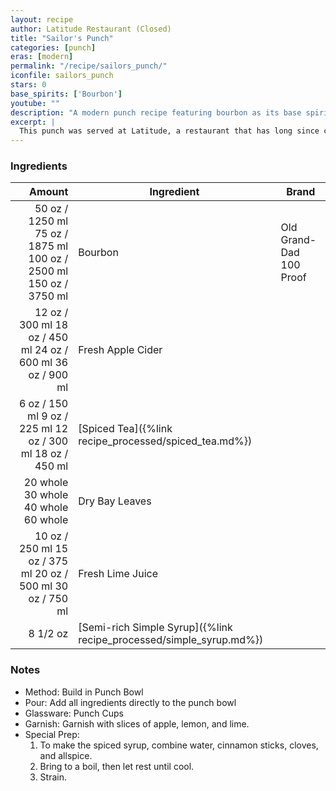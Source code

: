 ```yaml
---
layout: recipe
author: Latitude Restaurant (Closed)
title: "Sailor's Punch"
categories: [punch]
eras: [modern]
permalink: "/recipe/sailors_punch/"
iconfile: sailors_punch
stars: 0
base_spirits: ['Bourbon']
youtube: ""
description: "A modern punch recipe featuring bourbon as its base spirit."
excerpt: |
  This punch was served at Latitude, a restaurant that has long since closed. It was my favorite drink they served. I was lucky enough to have found the recipe online.
---
```


### Ingredients

|   Amount | Ingredient                                                | Brand                   |
| -------: | --------------------------------------------------------- | ----------------------- |
|    <span class="onex active">50 oz  / 1250 ml</span> <span class="onehalfx">75 oz  / 1875 ml</span> <span class="twox">100 oz  / 2500 ml</span> <span class="threex">150 oz  / 3750 ml</span>| Bourbon                                                   | Old Grand-Dad 100 Proof |
|    <span class="onex active">12 oz  / 300 ml</span> <span class="onehalfx">18 oz  / 450 ml</span> <span class="twox">24 oz  / 600 ml</span> <span class="threex">36 oz  / 900 ml</span>| Fresh Apple Cider                                         |
|     <span class="onex active">6 oz  / 150 ml</span> <span class="onehalfx">9 oz  / 225 ml</span> <span class="twox">12 oz  / 300 ml</span> <span class="threex">18 oz  / 450 ml</span>| [Spiced Tea]({%link recipe_processed/spiced_tea.md%})               |
| <span class="onex active">20 whole </span> <span class="onehalfx">30 whole </span> <span class="twox">40 whole </span> <span class="threex">60 whole </span>| Dry Bay Leaves                                            |
|    <span class="onex active">10 oz  / 250 ml</span> <span class="onehalfx">15 oz  / 375 ml</span> <span class="twox">20 oz  / 500 ml</span> <span class="threex">30 oz  / 750 ml</span>| Fresh Lime Juice                                          |
| 8 1/2 oz | [Semi-rich Simple Syrup]({%link recipe_processed/simple_syrup.md%}) |

### Notes

- Method: Build in Punch Bowl
- Pour: Add all ingredients directly to the punch bowl
- Glassware: Punch Cups
- Garnish: Garnish with slices of apple, lemon, and lime.
- Special Prep:
  1. To make the spiced syrup, combine water, cinnamon sticks, cloves, and allspice.
  1. Bring to a boil, then let rest until cool.
  1. Strain.

    
<script type="application/ld+json">
{
  "@context": "https://schema.org",
  "@type": "Recipe",
  "author": {
    "@type": "Person",
    "name": "{{ page.author }}"
    },
  "image": "{%- for page in page.categories limit: 1 %}{% assign cat = site.data.categories | where: "slug", page | first %}{{ site.url }}{{ site.baseurl}}/assets/images/category_{{cat.slug}}.svg{% endfor -%}",
  "description": "{{ page.excerpt | strip_html | replace: '"', "'" }}",
  "recipeIngredient": [
  " 50 oz Bourbon",
  " 12 oz Fresh Apple Cider",
  "6 oz Spiced Tea",
  "20 whole Dry Bay Leaves ",
  " 10 oz Fresh Lime Juice ",
  "8 1/2 oz Semi-rich Simple Syrup"
    ],
  "name": "{{ page.title }}",
  "recipeInstructions": [
    {
      "@type": "HowToStep",
      "text": "- Method: Build in Punch Bowl"
    },
    {
      "@type": "HowToStep",
      "text": "- Pour: Add all ingredients directly to the punch bowl"
    },
    {
      "@type": "HowToStep",
      "text": "- Glassware: Punch Cups"
    },
    {
      "@type": "HowToStep",
      "text": "- Garnish: Garnish with slices of apple, lemon, and lime."
    },
    {
      "@type": "HowToStep",
      "text": "- Special Prep:"
    },
    {
      "@type": "HowToStep",
      "text": "  1. To make the spiced syrup, combine water, cinnamon sticks, cloves, and allspice."
    },
    {
      "@type": "HowToStep",
      "text": "  1. Bring to a boil, then let rest until cool."
    },
    {
      "@type": "HowToStep",
      "text": "  1. Strain."
    }
    ],
  "recipeYield": "1 cocktail",
  "recipeCategory": "cocktail",
  {% if page.stars and site.data.ratings[page.iconfile].ratings -%}"aggregateRating": {
   "@type": "AggregateRating",
   "ratingValue": "{%- include stars_metadata.html %}",
   "bestRating": "5",
   "reviewCount": "2"},{%- endif %}
  "recipeCuisine": "global",
  "prepTime": "PT20M",
  "cookTime": "PT15S",
  "keywords": "{{ page.title }}, cocktail, {{ page.eras }}, {% include category_metadata.html %}, {% include spirits_metadata.html %}"
}
</script>

    